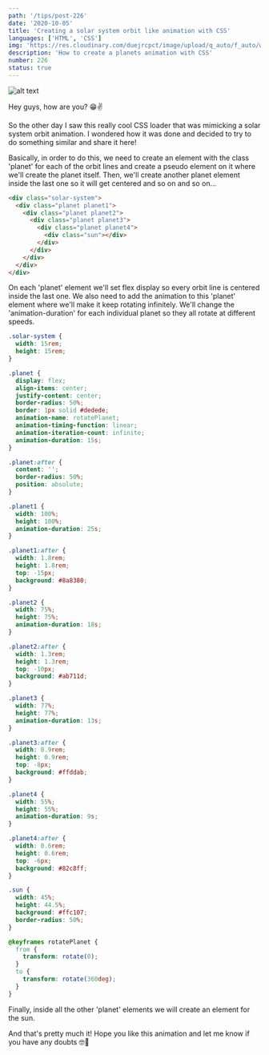 ```yaml
---
path: '/tips/post-226'
date: '2020-10-05'
title: 'Creating a solar system orbit like animation with CSS'
languages: ['HTML', 'CSS']
img: 'https://res.cloudinary.com/duejrcpct/image/upload/q_auto/f_auto/w_1000/v1601914492/tips/226-1_ufysux.png'
description: 'How to create a planets animation with CSS'
number: 226
status: true
---
```


![alt text](https://res.cloudinary.com/duejrcpct/image/upload/q_auto/v1601914768/tips/226-2_y7ccr1.gif 'CSS Planets animation')

Hey guys, how are you? 😁✌️

So the other day I saw this really cool CSS loader that was mimicking a solar system orbit animation. I wondered how it was done and decided to try to do something similar and share it here!

Basically, in order to do this, we need to create an element with the class 'planet' for each of the orbit lines and create a pseudo element on it where we'll create the planet itself. Then, we'll create another planet element inside the last one so it will get centered and so on and so on...

```html
<div class="solar-system">
  <div class="planet planet1">
    <div class="planet planet2">
      <div class="planet planet3">
        <div class="planet planet4">
          <div class="sun"></div>
        </div>
      </div>
    </div>
  </div>
</div>
```

On each 'planet' element we'll set flex display so every orbit line is centered inside the last one. We also need to add the animation to this 'planet' element where we'll make it keep rotating infinitely. We'll change the 'animation-duration' for each individual planet so they all rotate at different speeds.

```css
.solar-system {
  width: 15rem;
  height: 15rem;
}

.planet {
  display: flex;
  align-items: center;
  justify-content: center;
  border-radius: 50%;
  border: 1px solid #dedede;
  animation-name: rotatePlanet;
  animation-timing-function: linear;
  animation-iteration-count: infinite;
  animation-duration: 15s;
}

.planet:after {
  content: '';
  border-radius: 50%;
  position: absolute;
}

.planet1 {
  width: 100%;
  height: 100%;
  animation-duration: 25s;
}

.planet1:after {
  width: 1.8rem;
  height: 1.8rem;
  top: -15px;
  background: #8a8380;
}

.planet2 {
  width: 75%;
  height: 75%;
  animation-duration: 18s;
}

.planet2:after {
  width: 1.3rem;
  height: 1.3rem;
  top: -10px;
  background: #ab711d;
}

.planet3 {
  width: 77%;
  height: 77%;
  animation-duration: 13s;
}

.planet3:after {
  width: 0.9rem;
  height: 0.9rem;
  top: -8px;
  background: #ffddab;
}

.planet4 {
  width: 55%;
  height: 55%;
  animation-duration: 9s;
}

.planet4:after {
  width: 0.6rem;
  height: 0.6rem;
  top: -6px;
  background: #82c8ff;
}

.sun {
  width: 45%;
  height: 44.5%;
  background: #ffc107;
  border-radius: 50%;
}

@keyframes rotatePlanet {
  from {
    transform: rotate(0);
  }
  to {
    transform: rotate(360deg);
  }
}
```

Finally, inside all the other 'planet' elements we will create an element for the sun.

And that's pretty much it! Hope you like this animation and let me know if you have any doubts 🤓🙏
